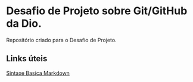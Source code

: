 # Desafio de Projeto sobre Git/GitHub da Dio.
Repositório criado para o Desafio de Projeto.

## Links úteis
[Sintaxe Basica Markdown](https://www.markdownguide.org/basic-syntax/)
